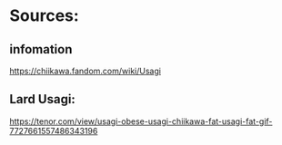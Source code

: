 

# Sources:

## infomation
https://chiikawa.fandom.com/wiki/Usagi
## Lard Usagi:
https://tenor.com/view/usagi-obese-usagi-chiikawa-fat-usagi-fat-gif-7727661557486343196